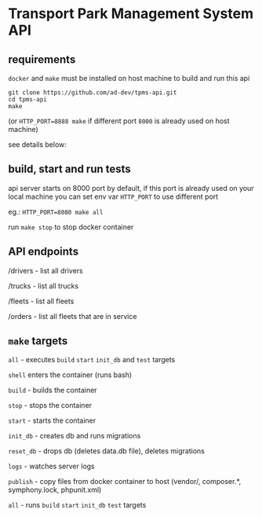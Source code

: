 # Transport Park Management System API

## requirements

`docker` and `make` must be installed on host machine to build and run this api

```
git clone https://github.com/ad-dev/tpms-api.git
cd tpms-api
make
```
(or `HTTP_PORT=8888 make` if different port `8000` is already used on host machine)

see details below:

## build, start and run tests



api server starts on 8000 port by default, if this port is already used on your local machine you can set env var `HTTP_PORT` to use different port

eg.: `HTTP_PORT=8080 make all`


run `make stop` to stop docker container

## API endpoints

/drivers - list all drivers

/trucks - list all trucks

/fleets - list all fleets

/orders - list all fleets that are in service

## `make` targets

`all` - executes `build` `start` `init_db` and `test` targets

`shell` enters the container (runs bash)

`build` - builds the container

`stop` - stops the container

`start` - starts the container

`init_db` - creates db and runs migrations

`reset_db` - drops db (deletes data.db file), deletes migrations

`logs` - watches server logs

`publish` - copy files from docker container to host (vendor/, composer.*, symphony.lock, phpunit.xml)

`all` - runs `build` `start` `init_db` `test` targets
